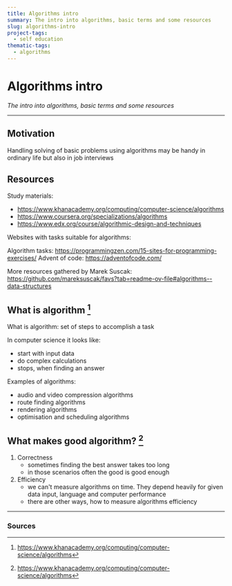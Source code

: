 ```yaml
---
title: Algorithms intro
summary: The intro into algorithms, basic terms and some resources
slug: algorithms-intro
project-tags: 
  - self education
thematic-tags:
  - algorithms
---
```


# Algorithms intro

*The intro into algorithms, basic terms and some resources*

---
## Motivation

Handling solving of basic problems using algorithms may be handy in ordinary life but also in job interviews

## Resources

Study materials:
- https://www.khanacademy.org/computing/computer-science/algorithms
- https://www.coursera.org/specializations/algorithms
- https://www.edx.org/course/algorithmic-design-and-techniques

Websites with tasks suitable for algorithms:

Algorithm tasks: https://programmingzen.com/15-sites-for-programming-exercises/
Advent of code: https://adventofcode.com/

More resources gathered by Marek Suscak: https://github.com/mareksuscak/favs?tab=readme-ov-file#algorithms--data-structures

## What is algorithm [^1]

What is algorithm: set of steps to accomplish a task

In computer science it looks like:
- start with input data
- do complex calculations
- stops, when finding an answer

Examples of algorithms:
- audio and video compression algorithms
- route finding algorithms
- rendering algorithms
- optimisation and scheduling algorithms

## What makes good algorithm? [^1]
1. Correctness
   - sometimes finding the best answer takes too long 
   - in those scenarios often the good is good enough
2. Efficiency 
   - we can't measure algorithms on time. They depend heavily for given data input, language and computer performance
   - there are other ways, how to measure algorithms efficiency

---
### Sources

[^1]: https://www.khanacademy.org/computing/computer-science/algorithms
